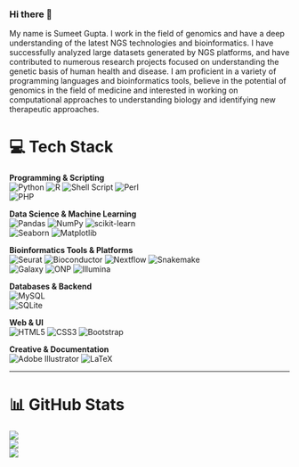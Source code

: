 ### Hi there 👋

<!--
**sumeetg23/sumeetg23** is a ✨ _special_ ✨ repository because its `README.md` (this file) appears on your GitHub profile.

-->

My name is Sumeet Gupta. I work in the field of genomics and have a deep understanding of the latest NGS technologies and bioinformatics. I have successfully analyzed large datasets generated by NGS platforms, and have contributed to numerous research projects focused on understanding the genetic basis of human health and disease. I am proficient in a variety of programming languages and bioinformatics tools, believe in the potential of genomics in the field of medicine and interested in working on computational approaches to understanding biology and identifying new therapeutic approaches.

# 💻 Tech Stack

**Programming & Scripting**  
![Python](https://img.shields.io/badge/Python-3776AB?style=plastic&logo=python&logoColor=white) 
![R](https://img.shields.io/badge/R-276DC3?style=plastic&logo=r&logoColor=white) 
![Shell Script](https://img.shields.io/badge/Shell_Script-121011?style=plastic&logo=gnu-bash&logoColor=white) 
![Perl](https://img.shields.io/badge/Perl-39457E?style=plastic&logo=perl&logoColor=white)  
![PHP](https://img.shields.io/badge/PHP-777BB4?style=plastic&logo=php&logoColor=white)

**Data Science & Machine Learning**  
![Pandas](https://img.shields.io/badge/Pandas-150458?style=plastic&logo=pandas&logoColor=white) 
![NumPy](https://img.shields.io/badge/NumPy-013243?style=plastic&logo=numpy&logoColor=white) 
![scikit-learn](https://img.shields.io/badge/scikit--learn-F7931E?style=plastic&logo=scikit-learn&logoColor=white)  
![Seaborn](https://img.shields.io/badge/Seaborn-3776AB?style=plastic&logo=python&logoColor=white) 
![Matplotlib](https://img.shields.io/badge/Matplotlib-11557c?style=plastic&logo=python&logoColor=white)

**Bioinformatics Tools & Platforms**  
![Seurat](https://img.shields.io/badge/Seurat-R-blue?style=plastic) 
![Bioconductor](https://img.shields.io/badge/Bioconductor-11557c?style=plastic) 
![Nextflow](https://img.shields.io/badge/Nextflow-0F9D58?style=plastic&logo=nextflow&logoColor=white) 
![Snakemake](https://img.shields.io/badge/Snakemake-333333?style=plastic&logo=python&logoColor=white)  
![Galaxy](https://img.shields.io/badge/Galaxy-2E86C1?style=plastic) 
![ONP](https://img.shields.io/badge/Nanopore-00B8A9?style=plastic&logo=nanopore&logoColor=white) 
![Illumina](https://img.shields.io/badge/Illumina-FF6F00?style=plastic)

**Databases & Backend**  
![MySQL](https://img.shields.io/badge/MySQL-00f.svg?style=plastic&logo=mysql&logoColor=white)  
![SQLite](https://img.shields.io/badge/SQLite-07405E?style=plastic&logo=sqlite&logoColor=white)

**Web & UI**  
![HTML5](https://img.shields.io/badge/HTML5-E34F26?style=plastic&logo=html5&logoColor=white) 
![CSS3](https://img.shields.io/badge/CSS3-1572B6?style=plastic&logo=css3&logoColor=white) 
![Bootstrap](https://img.shields.io/badge/Bootstrap-563D7C?style=plastic&logo=bootstrap&logoColor=white)  

**Creative & Documentation**  
![Adobe Illustrator](https://img.shields.io/badge/Illustrator-FF9A00?style=plastic&logo=adobeillustrator&logoColor=white) 
![LaTeX](https://img.shields.io/badge/LaTeX-008080?style=plastic&logo=latex&logoColor=white)  

---

# 📊 GitHub Stats

![](https://github-readme-stats.vercel.app/api?username=sumeetg23&theme=default&hide_border=false&include_all_commits=true&count_private=true)  
![](https://github-readme-streak-stats.herokuapp.com/?user=sumeetg23&theme=default&hide_border=false)  
![](https://github-readme-stats.vercel.app/api/top-langs/?username=sumeetg23&theme=default&hide_border=false&layout=compact)  
